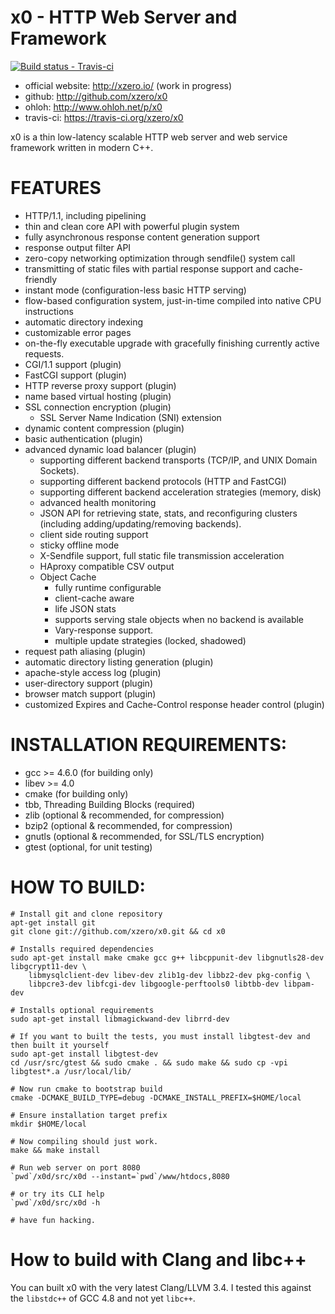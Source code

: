 # x0 - HTTP Web Server and Framework

[ ![Build status - Travis-ci](https://secure.travis-ci.org/xzero/x0.png) ](http://travis-ci.org/xzero/x0)

- official website: http://xzero.io/ (work in progress)
- github: http://github.com/xzero/x0
- ohloh: http://www.ohloh.net/p/x0
- travis-ci: https://travis-ci.org/xzero/x0

x0 is a thin low-latency scalable HTTP web server and web service framework
written in modern C++.

# FEATURES

- HTTP/1.1, including pipelining
- thin and clean core API with powerful plugin system
- fully asynchronous response content generation support
- response output filter API
- zero-copy networking optimization through sendfile() system call
- transmitting of static files with partial response support and cache-friendly
- instant mode (configuration-less basic HTTP serving)
- flow-based configuration system, just-in-time compiled into native CPU instructions
- automatic directory indexing
- customizable error pages
- on-the-fly executable upgrade with gracefully finishing currently active requests.
- CGI/1.1 support (plugin)
- FastCGI support (plugin)
- HTTP reverse proxy support (plugin)
- name based virtual hosting (plugin)
- SSL connection encryption (plugin)
  - SSL Server Name Indication (SNI) extension
- dynamic content compression (plugin)
- basic authentication (plugin)
- advanced dynamic load balancer (plugin)
  - supporting different backend transports (TCP/IP, and UNIX Domain Sockets).
  - supporting different backend protocols (HTTP and FastCGI)
  - supporting different backend acceleration strategies (memory, disk)
  - advanced health monitoring
  - JSON API for retrieving state, stats,
    and reconfiguring clusters (including adding/updating/removing backends).
  - client side routing support
  - sticky offline mode
  - X-Sendfile support, full static file transmission acceleration
  - HAproxy compatible CSV output
  - Object Cache
    - fully runtime configurable
    - client-cache aware
    - life JSON stats
    - supports serving stale objects when no backend is available
    - Vary-response support.
    - multiple update strategies (locked, shadowed)
- request path aliasing (plugin)
- automatic directory listing generation (plugin)
- apache-style access log (plugin)
- user-directory support (plugin)
- browser match support (plugin)
- customized Expires and Cache-Control response header control (plugin)

# INSTALLATION REQUIREMENTS:

- gcc >= 4.6.0 (for building only)
- libev >= 4.0
- cmake (for building only)
- tbb, Threading Building Blocks (required)
- zlib (optional & recommended, for compression)
- bzip2 (optional & recommended, for compression)
- gnutls (optional & recommended, for SSL/TLS encryption)
- gtest (optional, for unit testing)

# HOW TO BUILD:

    # Install git and clone repository
    apt-get install git
    git clone git://github.com/xzero/x0.git && cd x0
    
    # Installs required dependencies
    sudo apt-get install make cmake gcc g++ libcppunit-dev libgnutls28-dev libgcrypt11-dev \
        libmysqlclient-dev libev-dev zlib1g-dev libbz2-dev pkg-config \
        libpcre3-dev libfcgi-dev libgoogle-perftools0 libtbb-dev libpam-dev

    # Installs optional requirements
    sudo apt-get install libmagickwand-dev librrd-dev

    # If you want to built the tests, you must install libgtest-dev and then built it yourself
    sudo apt-get install libgtest-dev
    cd /usr/src/gtest && sudo cmake . && sudo make && sudo cp -vpi libgtest*.a /usr/local/lib/
    
    # Now run cmake to bootstrap build
    cmake -DCMAKE_BUILD_TYPE=debug -DCMAKE_INSTALL_PREFIX=$HOME/local
    
    # Ensure installation target prefix
    mkdir $HOME/local
    
    # Now compiling should just work.
    make && make install
    
    # Run web server on port 8080
    `pwd`/x0d/src/x0d --instant=`pwd`/www/htdocs,8080
    
    # or try its CLI help
    `pwd`/x0d/src/x0d -h

    # have fun hacking.

# How to build with Clang and libc++

You can built x0 with the very latest Clang/LLVM 3.4.
I tested this against the `libstdc++` of GCC 4.8 and not yet `libc++`.

